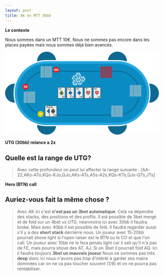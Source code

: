 ```yaml
---
layout: post
title: AK en MTT 30bb
---
```

**Le contexte**

Nous sommes dans un MTT 10€.
Nous ne sommes pas encore dans les places payées mais nous sommes déjà bien avancés.

![](../img/spots/2018-10-18-spot-1-AK.png)

**UTG (30bb) relance a 2x**

## Quelle est la range de UTG?

> Avec cette profondeur on peut lui affecter la range suivante :
> [AA-22,AKo-ATo,KQo-KJo,QJo,AKs-ATs,A5s-A2s,KQs-KTs,QJs-QTs,JTs]

**Hero (BTN) call**

## Auriez-vous fait la même chose ?

> Avec AK ici c'est **n'est pas un 3bet automatique**.
> Cela va dépendre des stacks, des positions et des profils.
> Il est possible de 3bet mergé et de fold sur un 4bet vs UTG, néanmoins ici avec 30bb il faudra broke. Mais avec 40bb il est possible de fold.
> Il faudra regarder aussi s'il y a des **short stack** derrièrre nous.
> Un joueur avec 15-20bb pourrait shove light si l'open raiser est le BTN ou le CO et que l'on call.
> Un joueur avec 10bb ne le fera jamais light car il sait qu'il n'a pas de FE, mais pourra shove des AT, AJ. Si on 3bet il pourrait fold AQ.
> Ici il faudra toujours **3bet un mauvais joueur**
> Nous ne sommes pas très **deep** donc ici nous n'avons pas trop d’intérêt à garder ses mains dominées car on ne va pas toucher souvent (1/8) et on ne pourra pas rentabiliser.
<!--stackedit_data:
eyJoaXN0b3J5IjpbLTE1NTEwNTQ1MzgsLTE0NTQ5MTIzNTQsMT
U3NTA2MDQ0NSwtMTUxODk0NjM1NCwtMTA1MDIxODU3OCwyMDk3
NDc5OTg0LDEyNDA5MTU0OTldfQ==
-->
